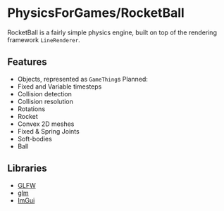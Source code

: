 # PhysicsForGames/RocketBall
RocketBall is a fairly simple physics engine, built on top of the rendering framework `LineRenderer`.

## Features
 - Objects, represented as `GameThing`s
Planned:
 - Fixed and Variable timesteps
 - Collision detection
 - Collision resolution
 - Rotations
 - Rocket
 - Convex 2D meshes
 - Fixed & Spring Joints
 - Soft-bodies
 - Ball

## Libraries
 - [GLFW](https://github.com/glfw/glfw)
 - [glm](https://github.com/g-truc/glm)
 - [ImGui](https://github.com/ocornut/imgui)
